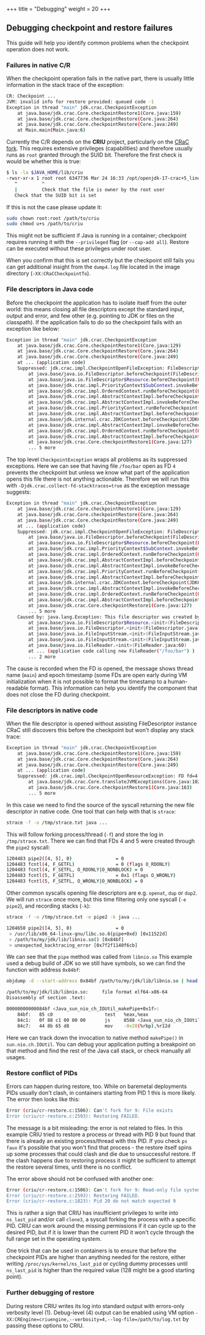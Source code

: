 +++
title = "Debugging"
weight = 20
+++

## Debugging checkpoint and restore failures

This guide will help you identify common problems when the checkpoint operation does not work.

### Failures in native C/R

When the checkpoint operation fails in the native part, there is usually little information in the stack trace of the exception:

```sh
CR: Checkpoint ...
JVM: invalid info for restore provided: queued code -1
Exception in thread "main" jdk.crac.CheckpointException
	at java.base/jdk.crac.Core.checkpointRestore1(Core.java:159)
	at java.base/jdk.crac.Core.checkpointRestore(Core.java:264)
	at java.base/jdk.crac.Core.checkpointRestore(Core.java:249)
	at Main.main(Main.java:6)
```

Currently the C/R depends on the **CRIU** project, particularly on the [CRaC fork](https://github.com/CRaC/criu). This requires extensive privileges (capabilities) and therefore usually runs as `root` granted through the SUID bit. Therefore the first check is would be whether this is true:

```sh
$ ls -la $JAVA_HOME/lib/criu
-rwsr-xr-x 1 root root 6347736 Mar 24 16:33 /opt/openjdk-17-crac+5_linux-x64/lib/criu
   ^         ^
   |         Check that the file is owner by the root user
   Check that the SUID bit is set
```

If this is not the case please update it:

```sh
sudo chown root:root /path/to/criu
sudo chmod u+s /path/to/criu
```

This might not be sufficient if Java is running in a container; checkpoint requires running it with the `--privileged` flag (or `--cap-add all`). Restore can be executed without these privileges under root user.

When you confirm that this is set correctly but the checkpoint still fails you can get additional insight from the `dump4.log` file located in the image directory (`-XX:CRaCCheckpointTo`).

### File descriptors in Java code

Before the checkpoint the application has to isolate itself from the outer world: this means closing all file descriptors except the standard input, output and error, and few other (e.g. pointing to JDK or files on the classpath). If the application fails to do so the checkpoint fails with an exception like below:

```sh
Exception in thread "main" jdk.crac.CheckpointException
	at java.base/jdk.crac.Core.checkpointRestore1(Core.java:129)
	at java.base/jdk.crac.Core.checkpointRestore(Core.java:264)
	at java.base/jdk.crac.Core.checkpointRestore(Core.java:249)
	at ... (application code)
	Suppressed: jdk.crac.impl.CheckpointOpenFileException: FileDescriptor 4 left open: /foo/bar (regular) Use -Djdk.crac.collect-fd-stacktraces=true to find the source.
		at java.base/java.io.FileDescriptor.beforeCheckpoint(FileDescriptor.java:391)
		at java.base/java.io.FileDescriptor$Resource.beforeCheckpoint(FileDescriptor.java:84)
		at java.base/jdk.crac.impl.PriorityContext$SubContext.invokeBeforeCheckpoint(PriorityContext.java:107)
		at java.base/jdk.crac.impl.OrderedContext.runBeforeCheckpoint(OrderedContext.java:70)
		at java.base/jdk.crac.impl.AbstractContextImpl.beforeCheckpoint(AbstractContextImpl.java:81)
		at java.base/jdk.crac.impl.AbstractContextImpl.invokeBeforeCheckpoint(AbstractContextImpl.java:41)
		at java.base/jdk.crac.impl.PriorityContext.runBeforeCheckpoint(PriorityContext.java:70)
		at java.base/jdk.crac.impl.AbstractContextImpl.beforeCheckpoint(AbstractContextImpl.java:81)
		at java.base/jdk.internal.crac.JDKContext.beforeCheckpoint(JDKContext.java:97)
		at java.base/jdk.crac.impl.AbstractContextImpl.invokeBeforeCheckpoint(AbstractContextImpl.java:41)
		at java.base/jdk.crac.impl.OrderedContext.runBeforeCheckpoint(OrderedContext.java:70)
		at java.base/jdk.crac.impl.AbstractContextImpl.beforeCheckpoint(AbstractContextImpl.java:81)
		at java.base/jdk.crac.Core.checkpointRestore1(Core.java:127)
		... 5 more
```

The top level `CheckpointException` wraps all problems as its suppressed exceptions. Here we can see that having file `/foo/bar` open as FD `4` prevents the checkpoint but unless we know what part of the application opens this file there is not anything actionable. Therefore we will run this with `-Djdk.crac.collect-fd-stacktraces=true` as the exception message suggests:

```sh
Exception in thread "main" jdk.crac.CheckpointException
	at java.base/jdk.crac.Core.checkpointRestore1(Core.java:129)
	at java.base/jdk.crac.Core.checkpointRestore(Core.java:264)
	at java.base/jdk.crac.Core.checkpointRestore(Core.java:249)
	at ... (application code)
	Suppressed: jdk.crac.impl.CheckpointOpenFileException: FileDescriptor 4 left open: /etc/passwd (regular)
		at java.base/java.io.FileDescriptor.beforeCheckpoint(FileDescriptor.java:391)
		at java.base/java.io.FileDescriptor$Resource.beforeCheckpoint(FileDescriptor.java:84)
		at java.base/jdk.crac.impl.PriorityContext$SubContext.invokeBeforeCheckpoint(PriorityContext.java:107)
		at java.base/jdk.crac.impl.OrderedContext.runBeforeCheckpoint(OrderedContext.java:70)
		at java.base/jdk.crac.impl.AbstractContextImpl.beforeCheckpoint(AbstractContextImpl.java:81)
		at java.base/jdk.crac.impl.AbstractContextImpl.invokeBeforeCheckpoint(AbstractContextImpl.java:41)
		at java.base/jdk.crac.impl.PriorityContext.runBeforeCheckpoint(PriorityContext.java:70)
		at java.base/jdk.crac.impl.AbstractContextImpl.beforeCheckpoint(AbstractContextImpl.java:81)
		at java.base/jdk.internal.crac.JDKContext.beforeCheckpoint(JDKContext.java:97)
		at java.base/jdk.crac.impl.AbstractContextImpl.invokeBeforeCheckpoint(AbstractContextImpl.java:41)
		at java.base/jdk.crac.impl.OrderedContext.runBeforeCheckpoint(OrderedContext.java:70)
		at java.base/jdk.crac.impl.AbstractContextImpl.beforeCheckpoint(AbstractContextImpl.java:81)
		at java.base/jdk.crac.Core.checkpointRestore1(Core.java:127)
		... 5 more
	Caused by: java.lang.Exception: This file descriptor was created by main at epoch:1684328308663 here
		at java.base/java.io.FileDescriptor$Resource.<init>(FileDescriptor.java:75)
		at java.base/java.io.FileDescriptor.<init>(FileDescriptor.java:104)
		at java.base/java.io.FileInputStream.<init>(FileInputStream.java:154)
		at java.base/java.io.FileInputStream.<init>(FileInputStream.java:111)
		at java.base/java.io.FileReader.<init>(FileReader.java:60)
		at ... (application code calling new FileReader("/foo/bar") )
		... 2 more
```

The cause is recorded when the FD is opened, the message shows thread name (`main`) and epoch timestamp (some FDs are open early during VM initialization when it is not possible to format the timestamp to a human-readable format). This information can help you identify the component that does not close the FD during checkpoint.

### File descriptors in native code

When the file descriptor is opened without assisting FileDescriptor instance CRaC still discovers this before the checkpoint but won't display any stack trace:

```sh
Exception in thread "main" jdk.crac.CheckpointException
	at java.base/jdk.crac.Core.checkpointRestore1(Core.java:159)
	at java.base/jdk.crac.Core.checkpointRestore(Core.java:264)
	at java.base/jdk.crac.Core.checkpointRestore(Core.java:249)
	at ... (application code)
	Suppressed: jdk.crac.impl.CheckpointOpenResourceException: FD fd=4 type=fifo path=pipe:[8953321]
		at java.base/jdk.crac.Core.translateJVMExceptions(Core.java:102)
		at java.base/jdk.crac.Core.checkpointRestore1(Core.java:163)
		... 5 more
```

In this case we need to find the source of the syscall returning the new file descriptor in native code. One tool that can help with that is `strace`:

```sh
strace -f -o /tmp/strace.txt java ...
```

This will follow forking process/thread (`-f`) and store the log in `/tmp/strace.txt`. There we can find that FDs 4 and 5 were created through the `pipe2` syscall:

```sh
1204483 pipe2([4, 5], 0)                = 0
1204483 fcntl(4, F_GETFL)               = 0 (flags O_RDONLY)
1204483 fcntl(4, F_SETFL, O_RDONLY|O_NONBLOCK) = 0
1204483 fcntl(5, F_GETFL)               = 0x1 (flags O_WRONLY)
1204483 fcntl(5, F_SETFL, O_WRONLY|O_NONBLOCK) = 0
```

Other common syscalls opening file descriptors are e.g. `openat`, `dup` or `dup2`. We will run `strace` once more, but this time filtering only one syscall (`-e pipe2`), and recording stacks (`-k`):

```sh
strace -f -o /tmp/strace.txt -e pipe2 -k java ...
```

```sh
1204650 pipe2([4, 5], 0)                = 0
 > /usr/lib/x86_64-linux-gnu/libc.so.6(pipe+0xd) [0x11522d]
 > /path/to/my/jdk/lib/libnio.so() [0x84bf]
 > unexpected_backtracing_error [0x7f2f1140f6cb]
```

We can see that the `pipe` method was called from `libnio.so` This example used a debug build of JDK so we still have symbols, so we can find the function with address `0x84bf`:

```sh
objdump -d --start-address 0x84bf /path/to/my/jdk/lib/libnio.so | head

/path/to/my/jdk/lib/libnio.so:     file format elf64-x86-64
Disassembly of section .text:

00000000000084bf <Java_sun_nio_ch_IOUtil_makePipe+0x1f>:
    84bf:	85 c0                	test   %eax,%eax
    84c1:	0f 88 c1 00 00 00    	js     8588 <Java_sun_nio_ch_IOUtil_makePipe+0xe8>
    84c7:	44 8b 65 d8          	mov    -0x28(%rbp),%r12d
```

Here we can track down the invocation to native method `makePipe()` in `sun.nio.ch.IOUtil`. You can debug your application putting a breakpoint on that method and find the rest of the Java call stack, or check manually all usages.

### Restore conflict of PIDs

Errors can happen during restore, too. While on baremetal deployments PIDs usually don't clash, in containers starting from PID 1 this is more likely. The error then looks like this:

```sh
Error (criu/cr-restore.c:1506): Can't fork for 9: File exists
Error (criu/cr-restore.c:2593): Restoring FAILED.
```

The message is a bit misleading: the error is not related to files. In this example CRIU tried to restore a process or thread with PID 9 but found that there is already an existing process/thread with this PID. If you check `ps faux` it's possible that you won't find that process - the restore itself spins up some processes that could clash and die due to unsuccessful restore. If the clash happens due to restoring process it might be sufficient to attempt the restore several times, until there is no conflict.

The error above should not be confused with another one:

```sh
Error (criu/cr-restore.c:1506): Can't fork for 9: Read-only file system
Error (criu/cr-restore.c:2593): Restoring FAILED.
Error (criu/cr-restore.c:1823): Pid 20 do not match expected 9
```

This is rather a sign that CRIU has insufficient privileges to write into `ns_last_pid` and/or call `clone3`, a syscall forking the process with a specific PID. CRIU can work around the missing permissions if it can cycle up to the desired PID, but if it is lower than the current PID it won't cycle through the full range set in the operating system.

One trick that can be used in containers is to ensure that before the checkpoint PIDs are higher than anything needed for the restore, either writing `/proc/sys/kernel/ns_last_pid` or cycling dummy processes until `ns_last_pid` is higher than the required value (128 might be a good starting point).

### Further debugging of restore

During restore CRIU writes its log into standard output with errors-only verbosity level (1). Debug-level (4) output can be enabled using VM option `-XX:CREngine=criuengine,--verbosity=4,--log-file=/path/to/log.txt` by passing these options to CRIU.
